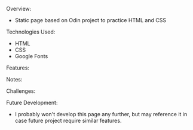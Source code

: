 Overview:

- Static page based on Odin project to practice HTML and CSS

Technologies Used:

- HTML
- CSS
- Google Fonts

Features:

Notes:

Challenges:

Future Development:

- I probably won't develop this page any further, but may reference it in case future project require similar features.
